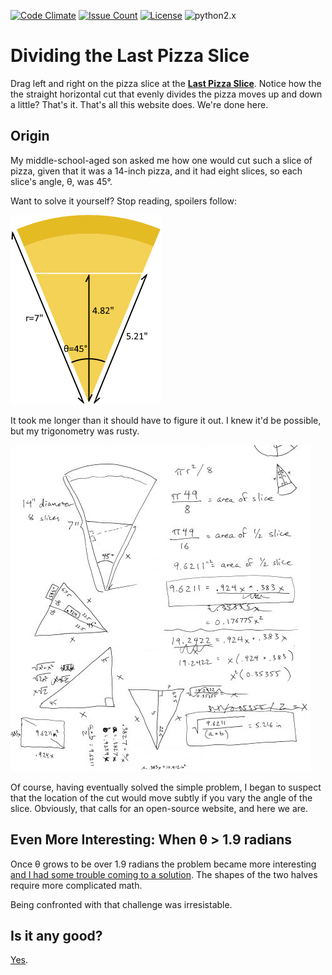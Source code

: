 [![Code Climate](https://codeclimate.com/github/dblume/pizza-slice/badges/gpa.svg)](https://codeclimate.com/github/dblume/pizza-slice)
[![Issue Count](https://codeclimate.com/github/dblume/pizza-slice/badges/issue_count.svg)](https://codeclimate.com/github/dblume/pizza-slice/issues)
[![License](https://img.shields.io/badge/license-MIT_license-blue.svg)](https://raw.githubusercontent.com/dblume/pizza-slice/master/LICENSE)
![python2.x](https://img.shields.io/badge/python-2.x-yellow.svg)

# Dividing the Last Pizza Slice

Drag left and right on the pizza slice at the [**Last Pizza Slice**](http://pizza.dlma.com).  Notice how the the straight horizontal cut that evenly divides the pizza moves up and down a little?  That's it. That's all this website does. We're done here.

## Origin

My middle-school-aged son asked me how one would cut such a slice of pizza, given that it was a 14-inch pizza, and it had eight slices, so each slice's angle, &theta;, was 45&deg;.

Want to solve it yourself? Stop reading, spoilers follow:

![shortcut](https://raw.githubusercontent.com/dblume/pizza-slice/master/images/pizzaslice.png)

It took me longer than it should have to figure it out. I knew it'd be possible, but my trigonometry was rusty.

![shortcut](https://raw.githubusercontent.com/dblume/pizza-slice/master/images/pizza-scribbles-small.jpg)

Of course, having eventually solved the simple problem, I began to suspect that the location of the cut would move subtly if you vary the angle of the slice. Obviously, that calls for an open-source website, and here we are.

## Even More Interesting: When &theta; &gt; 1.9 radians

Once &theta; grows to be over 1.9 radians the problem became more interesting [and I had some trouble coming to a solution](https://www.facebook.com/photo.php?fbid=10154042850971561&set=a.10150887996666561.410585.687611560&type=3&theater). The shapes of the two halves require more complicated math.

Being confronted with that challenge was irresistable.

## Is it any good?

[Yes](https://news.ycombinator.com/item?id=3067434).

